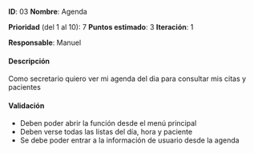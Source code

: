 **ID**: 03
**Nombre**: Agenda

**Prioridad** (del 1 al 10): 7
**Puntos estimado**: 3
**Iteración**: 1

**Responsable**: Manuel

#### Descripción
Como secretario quiero ver mi agenda del dia para consultar mis citas y pacientes

#### Validación
* Deben poder abrir la función desde el menú principal
* Deben verse todas las listas del día, hora y paciente
* Se debe poder entrar a la información de usuario desde la agenda
